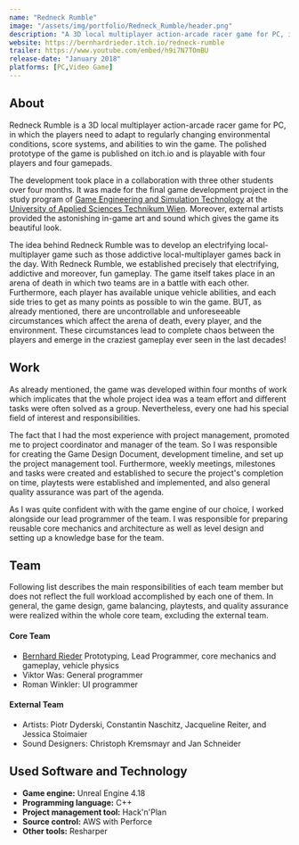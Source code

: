 ```yaml
---
name: "Redneck Rumble"
image: "/assets/img/portfolio/Redneck_Rumble/header.png"
description: "A 3D local multiplayer action-arcade racer game for PC, in which the players need to adapt to regularly changing environmental conditions, score systems, and abilities to win the game."
website: https://bernhardrieder.itch.io/redneck-rumble
trailer: https://www.youtube.com/embed/h9i7N7TOmBU
release-date: "January 2018"
platforms: [PC,Video Game]
---
```


## About
Redneck Rumble is a 3D local multiplayer action-arcade racer game for PC, in which the players need to adapt to regularly changing environmental conditions, score systems, and abilities to win the game. The polished prototype of the game is published on itch.io and is playable with four players and four gamepads. 

The development took place in a collaboration with three other students over four months. It was made for the final game development project in the study program of <a href="https://www.technikum-wien.at/en/study_programs/master_s/game_engineering_and_simulation_technology/">Game Engineering and Simulation Technology</a> at the <a href="https://www.technikum-wien.at/en/">University of Applied Sciences Technikum Wien</a>. Moreover, external artists provided the astonishing in-game art and sound which gives the game its beautiful look.

The idea behind Redneck Rumble was to develop an electrifying local-multiplayer game such as those addictive local-multiplayer games back in the day. With Redneck Rumble, we established precisely that electrifying, addictive and moreover, fun gameplay. The game itself takes place in an arena of death in which two teams are in a battle with each other. Furthermore, each player has available unique vehicle abilities, and each side tries to get as many points as possible to win the game. BUT, as already mentioned, there are uncontrollable and unforeseeable circumstances which affect the arena of death, every player, and the environment. These circumstances lead to complete chaos between the players and emerge in the craziest gameplay ever seen in the last decades! 

## Work
As already mentioned, the game was developed within four months of work which implicates that the whole project idea was a team effort and different tasks were often solved as a group. Nevertheless, every one had his special field of interest and responsibilities.

The fact that I had the most experience with project management, promoted me to project coordinator and manager of the team. So I was responsible for creating the Game Design Document, development timeline, and set up the project management tool. Furthermore, weekly meetings, milestones and tasks were created and established to secure the project's completion on time, playtests were established and implemented, and also general quality assurance was part of the agenda.

As I was quite confident with with the game engine of our choice, I worked alongside our lead programmer of the team. I was responsible for preparing reusable core mechanics and architecture as well as level design and setting up a knowledge base for the team.

## Team
Following list describes the main responsibilities of each team member but does not reflect the full workload accomplished by each one of them. In general, the game design, game balancing, playtests, and quality assurance were realized within the whole core team, excluding the external team.

#### Core Team
- [Bernhard Rieder](https://bernhardrieder.dev/) Prototyping, Lead Programmer, core mechanics and gameplay, vehicle physics
- Viktor Was: General programmer    
- Roman Winkler: UI programmer

#### External Team
- Artists: Piotr Dyderski, Constantin Naschitz, Jacqueline Reiter, and Jessica Stoimaier
- Sound Designers: Christoph Kremsmayr and Jan Schneider

## Used Software and Technology
- **Game engine:** Unreal Engine 4.18
- **Programming language:** C++
- **Project management tool:** Hack'n'Plan
- **Source control:** AWS with Perforce
- **Other tools:** Resharper